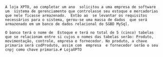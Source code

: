     A loja XPTO, ao completar um ano  solicitou a uma empresa de software um  sistema de gerenciamento que controlasse seu estoque e mercadorias  que nele ficasse armazenado.  Então ao  se levantar os requisitos  necessários para o sistema, gerou-se uma massa de dados  que será armazenado em um banco de dados relacional do SGBD MySql. 

    O banco terá o nome de  Estoque e terá no total de 5 (cinco) tabelas que se relacionam entre si cujos o nomes das tabelas serão: Produto, movimentação, controle, empresa e fornecedor. No produto, a chave primaria será codProduto, assim com  empresa  e fornecedor serão o seu  cnpj como chave primaria.# LojaXPTO

